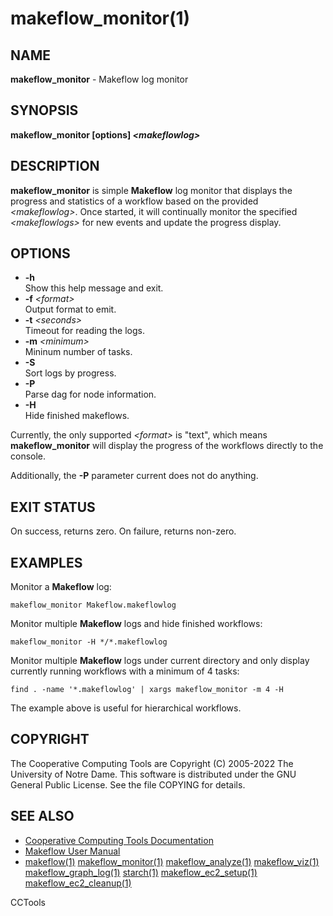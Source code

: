 






















# makeflow_monitor(1)

## NAME
**makeflow_monitor** - Makeflow log monitor

## SYNOPSIS
**makeflow_monitor [options] _&lt;makeflowlog&gt;_**

## DESCRIPTION
**makeflow_monitor** is simple **Makeflow** log monitor that displays the
progress and statistics of a workflow based on the provided _&lt;makeflowlog&gt;_.
Once started, it will continually monitor the specified _&lt;makeflowlogs&gt;_ for
new events and update the progress display.

## OPTIONS

- **-h**<br />Show this help message and exit.
- **-f** _&lt;format&gt;_<br />Output format to emit.
- **-t** _&lt;seconds&gt;_<br />Timeout for reading the logs.
- **-m** _&lt;minimum&gt;_<br />Mininum number of tasks.
- **-S**<br />Sort logs by progress.
- **-P**<br />Parse dag for node information.
- **-H**<br />Hide finished makeflows.


Currently, the only supported _&lt;format&gt;_ is "text", which means
**makeflow_monitor** will display the progress of the workflows directly to
the console.

Additionally, the **-P** parameter current does not do anything.

## EXIT STATUS
On success, returns zero.  On failure, returns non-zero.

## EXAMPLES
Monitor a **Makeflow** log:
```
makeflow_monitor Makeflow.makeflowlog
```
Monitor multiple **Makeflow** logs and hide finished workflows:
```
makeflow_monitor -H */*.makeflowlog
```
Monitor multiple **Makeflow** logs under current directory and only display
currently running workflows with a minimum of 4 tasks:
```
find . -name '*.makeflowlog' | xargs makeflow_monitor -m 4 -H
```
The example above is useful for hierarchical workflows.

## COPYRIGHT
The Cooperative Computing Tools are Copyright (C) 2005-2022 The University of Notre Dame.  This software is distributed under the GNU General Public License.  See the file COPYING for details.

## SEE ALSO

- [Cooperative Computing Tools Documentation]("../index.html")
- [Makeflow User Manual]("../makeflow.html")
- [makeflow(1)](makeflow.md) [makeflow_monitor(1)](makeflow_monitor.md) [makeflow_analyze(1)](makeflow_analyze.md) [makeflow_viz(1)](makeflow_viz.md) [makeflow_graph_log(1)](makeflow_graph_log.md) [starch(1)](starch.md) [makeflow_ec2_setup(1)](makeflow_ec2_setup.md) [makeflow_ec2_cleanup(1)](makeflow_ec2_cleanup.md)


CCTools
